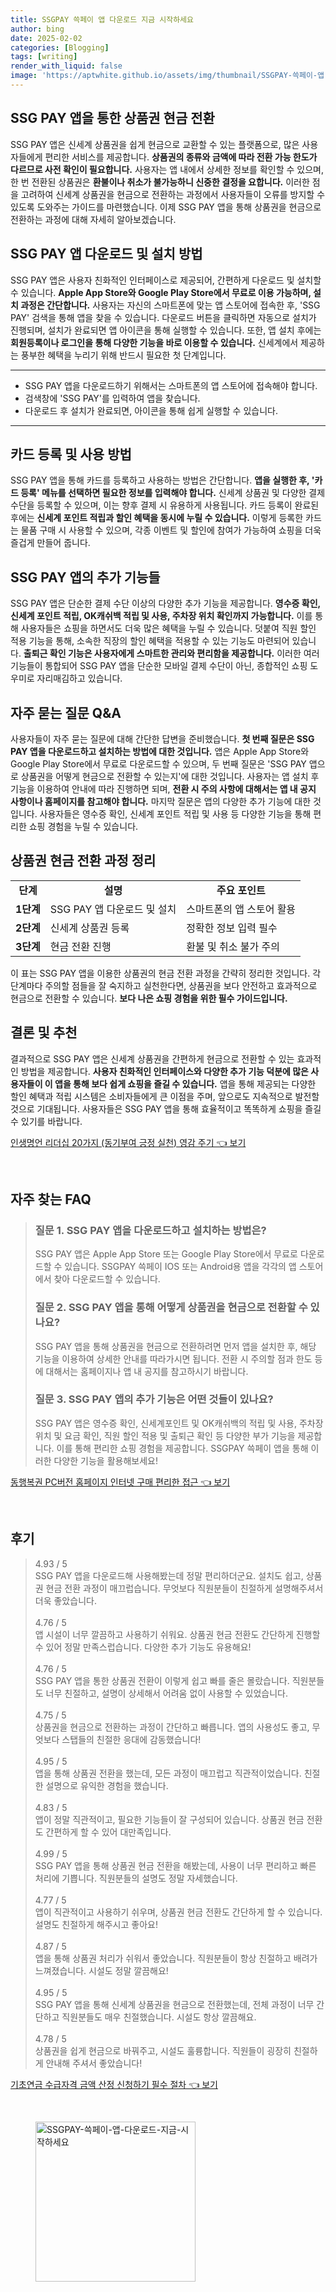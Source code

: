 ```yaml
---
title: SSGPAY 쓱페이 앱 다운로드 지금 시작하세요
author: bing
date: 2025-02-02
categories: [Blogging]
tags: [writing]
render_with_liquid: false
image: 'https://aptwhite.github.io/assets/img/thumbnail/SSGPAY-쓱페이-앱-다운로드-지금-시작하세요.webp'
---
```



<h2 id='SSG_PAY_상품권_현금_전환'>SSG PAY 앱을 통한 상품권 현금 전환</h2>

<p>SSG PAY 앱은 신세계 상품권을 쉽게 현금으로 교환할 수 있는 플랫폼으로, 많은 사용자들에게 편리한 서비스를 제공합니다. <b>상품권의 종류와 금액에 따라 전환 가능 한도가 다르므로 사전 확인이 필요합니다.</b> 사용자는 앱 내에서 상세한 정보를 확인할 수 있으며, 한 번 전환된 상품권은 <b>환불이나 취소가 불가능하니 신중한 결정을 요합니다.</b> 이러한 점을 고려하여 신세계 상품권을 현금으로 전환하는 과정에서 사용자들이 오류를 방지할 수 있도록 도와주는 가이드를 마련했습니다. 이제 SSG PAY 앱을 통해 상품권을 현금으로 전환하는 과정에 대해 자세히 알아보겠습니다.</p>

<h2 id='SSG_PAY_앱_다운로드_방법'>SSG PAY 앱 다운로드 및 설치 방법</h2>

<p>SSG PAY 앱은 사용자 친화적인 인터페이스로 제공되어, 간편하게 다운로드 및 설치할 수 있습니다. <b>Apple App Store와 Google Play Store에서 무료로 이용 가능하며, 설치 과정은 간단합니다.</b> 사용자는 자신의 스마트폰에 맞는 앱 스토어에 접속한 후, 'SSG PAY' 검색을 통해 앱을 찾을 수 있습니다. 다운로드 버튼을 클릭하면 자동으로 설치가 진행되며, 설치가 완료되면 앱 아이콘을 통해 실행할 수 있습니다. 또한, 앱 설치 후에는 <b>회원등록이나 로그인을 통해 다양한 기능을 바로 이용할 수 있습니다.</b> 신세계에서 제공하는 풍부한 혜택을 누리기 위해 반드시 필요한 첫 단계입니다.</p>

<hr />

<ul>
    <li>SSG PAY 앱을 다운로드하기 위해서는 스마트폰의 앱 스토어에 접속해야 합니다.</li>
    <li>검색창에 'SSG PAY'를 입력하여 앱을 찾습니다.</li>
    <li>다운로드 후 설치가 완료되면, 아이콘을 통해 쉽게 실행할 수 있습니다.</li>
</ul>

<hr />

<h2 id='카드_등록_및_사용_방법'>카드 등록 및 사용 방법</h2>

<p>SSG PAY 앱을 통해 카드를 등록하고 사용하는 방법은 간단합니다. <b>앱을 실행한 후, '카드 등록' 메뉴를 선택하면 필요한 정보를 입력해야 합니다.</b> 신세계 상품권 및 다양한 결제 수단을 등록할 수 있으며, 이는 향후 결제 시 유용하게 사용됩니다. 카드 등록이 완료된 후에는 <b>신세계 포인트 적립과 할인 혜택을 동시에 누릴 수 있습니다.</b> 이렇게 등록한 카드는 물품 구매 시 사용할 수 있으며, 각종 이벤트 및 할인에 참여가 가능하여 쇼핑을 더욱 즐겁게 만들어 줍니다.</p>

<h2 id='SSG_PAY_앱의_추가_기능들'>SSG PAY 앱의 추가 기능들</h2>

<p>SSG PAY 앱은 단순한 결제 수단 이상의 다양한 추가 기능을 제공합니다. <b>영수증 확인, 신세계 포인트 적립, OK캐쉬백 적립 및 사용, 주차장 위치 확인까지 가능합니다.</b> 이를 통해 사용자들은 쇼핑을 하면서도 더욱 많은 혜택을 누릴 수 있습니다. 덧붙여 직원 할인 적용 기능을 통해, 소속한 직장의 할인 혜택을 적용할 수 있는 기능도 마련되어 있습니다. <b>출퇴근 확인 기능은 사용자에게 스마트한 관리와 편리함을 제공합니다.</b> 이러한 여러 기능들이 통합되어 SSG PAY 앱을 단순한 모바일 결제 수단이 아닌, 종합적인 쇼핑 도우미로 자리매김하고 있습니다.</p>

<h2 id='자주_묻는_질문_QNA'>자주 묻는 질문 Q&A</h2>

<p>사용자들이 자주 묻는 질문에 대해 간단한 답변을 준비했습니다. <b>첫 번째 질문은 SSG PAY 앱을 다운로드하고 설치하는 방법에 대한 것입니다.</b> 앱은 Apple App Store와 Google Play Store에서 무료로 다운로드할 수 있으며, 두 번째 질문은 'SSG PAY 앱으로 상품권을 어떻게 현금으로 전환할 수 있는지'에 대한 것입니다. 사용자는 앱 설치 후 기능을 이용하여 안내에 따라 진행하면 되며, <b>전환 시 주의 사항에 대해서는 앱 내 공지 사항이나 홈페이지를 참고해야 합니다.</b> 마지막 질문은 앱의 다양한 추가 기능에 대한 것입니다. 사용자들은 영수증 확인, 신세계 포인트 적립 및 사용 등 다양한 기능을 통해 편리한 쇼핑 경험을 누릴 수 있습니다.</p>

<h2 id='상품권_현금_전환_과정_정리'>상품권 현금 전환 과정 정리</h2>

<table>
    <tr>
        <td style="text-align: center; height: 17px;"><b>단계</b></td>
        <td style="text-align: center; height: 17px;"><b>설명</b></td>
        <td style="text-align: center; height: 17px;"><b>주요 포인트</b></td>
    </tr>
    <tr>
        <td style="text-align: center; height: 17px;"><b>1단계</b></td>
        <td>SSG PAY 앱 다운로드 및 설치</td>
        <td>스마트폰의 앱 스토어 활용</td>
    </tr>
    <tr>
        <td style="text-align: center; height: 17px;"><b>2단계</b></td>
        <td>신세계 상품권 등록</td>
        <td>정확한 정보 입력 필수</td>
    </tr>
    <tr>
        <td style="text-align: center; height: 17px;"><b>3단계</b></td>
        <td>현금 전환 진행</td>
        <td>환불 및 취소 불가 주의</td>
    </tr>
</table>

<p>이 표는 SSG PAY 앱을 이용한 상품권의 현금 전환 과정을 간략히 정리한 것입니다. 각 단계마다 주의할 점들을 잘 숙지하고 실천한다면, 상품권을 보다 안전하고 효과적으로 현금으로 전환할 수 있습니다. <b>보다 나은 쇼핑 경험을 위한 필수 가이드입니다.</b></p>

<h2 id='결론_및_추천'>결론 및 추천</h2>

<p>결과적으로 SSG PAY 앱은 신세계 상품권을 간편하게 현금으로 전환할 수 있는 효과적인 방법을 제공합니다. <b>사용자 친화적인 인터페이스와 다양한 추가 기능 덕분에 많은 사용자들이 이 앱을 통해 보다 쉽게 쇼핑을 즐길 수 있습니다.</b> 앱을 통해 제공되는 다양한 할인 혜택과 적립 시스템은 소비자들에게 큰 이점을 주며, 앞으로도 지속적으로 발전할 것으로 기대됩니다. 사용자들은 SSG PAY 앱을 통해 효율적이고 똑똑하게 쇼핑을 즐길 수 있기를 바랍니다.</p>


<p><a class="click-button" title="인생명언 리더십 20가지 (동기부여 긍정 실천) 영감 주기" href="https://aptwhite.github.io/posts/%EC%9D%B8%EC%83%9D%EB%AA%85%EC%96%B8-%EB%A6%AC%EB%8D%94%EC%8B%AD-20%EA%B0%80%EC%A7%80-(%EB%8F%99%EA%B8%B0%EB%B6%80%EC%97%AC-%EA%B8%8D%EC%A0%95-%EC%8B%A4%EC%B2%9C)-%EC%98%81%EA%B0%90-%EC%A3%BC%EA%B8%B0/" rel="dofollow">인생명언 리더십 20가지 (동기부여 긍정 실천) 영감 주기 👈 보기</a></p><br>
<h2 id='자주_찾는_FAQ'>자주 찾는 FAQ</h2>
<div itemscope="" itemtype="https://schema.org/FAQPage"> 
    <blockquote> 
        <div itemscope="" itemprop="mainEntity" itemtype="https://schema.org/Question"> 
            <h3 itemprop="name">질문 1. SSG PAY 앱을 다운로드하고 설치하는 방법은?</h3> 
            <div itemscope="" itemprop="acceptedAnswer" itemtype="https://schema.org/Answer"> 
                <span itemprop="text"> 
                    <p>SSG PAY 앱은 Apple App Store 또는 Google Play Store에서 무료로 다운로드할 수 있습니다. SSGPAY 쓱페이 IOS 또는 Android용 앱을 각각의 앱 스토어에서 찾아 다운로드할 수 있습니다.</p> 
                </span> 
            </div> 
        </div> 
        <div itemscope="" itemprop="mainEntity" itemtype="https://schema.org/Question"> 
            <h3 itemprop="name">질문 2. SSG PAY 앱을 통해 어떻게 상품권을 현금으로 전환할 수 있나요?</h3> 
            <div itemscope="" itemprop="acceptedAnswer" itemtype="https://schema.org/Answer"> 
                <span itemprop="text"> 
                    <p>SSG PAY 앱을 통해 상품권을 현금으로 전환하려면 먼저 앱을 설치한 후, 해당 기능을 이용하여 상세한 안내를 따라가시면 됩니다. 전환 시 주의할 점과 한도 등에 대해서는 홈페이지나 앱 내 공지를 참고하시기 바랍니다.</p> 
                </span> 
            </div> 
        </div> 
        <div itemscope="" itemprop="mainEntity" itemtype="https://schema.org/Question"> 
            <h3 itemprop="name">질문 3. SSG PAY 앱의 추가 기능은 어떤 것들이 있나요?</h3> 
            <div itemscope="" itemprop="acceptedAnswer" itemtype="https://schema.org/Answer"> 
                <span itemprop="text"> 
                    <p>SSG PAY 앱은 영수증 확인, 신세계포인트 및 OK캐쉬백의 적립 및 사용, 주차장 위치 및 요금 확인, 직원 할인 적용 및 출퇴근 확인 등 다양한 부가 기능을 제공합니다. 이를 통해 편리한 쇼핑 경험을 제공합니다. SSGPAY 쓱페이 앱을 통해 이러한 다양한 기능을 활용해보세요!</p> 
                </span> 
            </div> 
        </div> 
    </blockquote> 
</div>
<p><a class="click-button" title="동행복권 PC버전 홈페이지 인터넷 구매 편리한 접근" href="https://aptwhite.github.io/posts/%EB%8F%99%ED%96%89%EB%B3%B5%EA%B6%8C-PC%EB%B2%84%EC%A0%84-%ED%99%88%ED%8E%98%EC%9D%B4%EC%A7%80-%EC%9D%B8%ED%84%B0%EB%84%B7-%EA%B5%AC%EB%A7%A4-%ED%8E%B8%EB%A6%AC%ED%95%9C-%EC%A0%91%EA%B7%BC/" rel="dofollow">동행복권 PC버전 홈페이지 인터넷 구매 편리한 접근 👈 보기</a></p><br>
<h2 id='후기'>후기</h2>
<div itemscope itemtype="https://schema.org/Product">
  <blockquote>
  <div itemprop="review" itemscope itemtype="https://schema.org/Review">
      <div itemprop="reviewRating" itemscope itemtype="https://schema.org/Rating"> <span itemprop="ratingValue">4.93</span> / <span itemprop="bestRating">5</span> </div>
      <span itemprop="reviewBody">SSG PAY 앱을 다운로드해 사용해봤는데 정말 편리하더군요. 설치도 쉽고, 상품권 현금 전환 과정이 매끄럽습니다. 무엇보다 직원분들이 친절하게 설명해주셔서 더욱 좋았습니다.</span>
  </div>
  <br>
  <div itemprop="review" itemscope itemtype="https://schema.org/Review">
      <div itemprop="reviewRating" itemscope itemtype="https://schema.org/Rating"> <span itemprop="ratingValue">4.76</span> / <span itemprop="bestRating">5</span> </div>
      <span itemprop="reviewBody">앱 시설이 너무 깔끔하고 사용하기 쉬워요. 상품권 현금 전환도 간단하게 진행할 수 있어 정말 만족스럽습니다. 다양한 추가 기능도 유용해요!</span>
  </div>
  <br>
  <div itemprop="review" itemscope itemtype="https://schema.org/Review">
      <div itemprop="reviewRating" itemscope itemtype="https://schema.org/Rating"> <span itemprop="ratingValue">4.76</span> / <span itemprop="bestRating">5</span> </div>
      <span itemprop="reviewBody">SSG PAY 앱을 통한 상품권 전환이 이렇게 쉽고 빠를 줄은 몰랐습니다. 직원분들도 너무 친절하고, 설명이 상세해서 어려움 없이 사용할 수 있었습니다.</span>
  </div>
  <br>
  <div itemprop="review" itemscope itemtype="https://schema.org/Review">
      <div itemprop="reviewRating" itemscope itemtype="https://schema.org/Rating"> <span itemprop="ratingValue">4.75</span> / <span itemprop="bestRating">5</span> </div>
      <span itemprop="reviewBody">상품권을 현금으로 전환하는 과정이 간단하고 빠릅니다. 앱의 사용성도 좋고, 무엇보다 스탭들의 친절한 응대에 감동했습니다!</span>
  </div>
  <br>
  <div itemprop="review" itemscope itemtype="https://schema.org/Review">
      <div itemprop="reviewRating" itemscope itemtype="https://schema.org/Rating"> <span itemprop="ratingValue">4.95</span> / <span itemprop="bestRating">5</span> </div>
      <span itemprop="reviewBody">앱을 통해 상품권 전환을 했는데, 모든 과정이 매끄럽고 직관적이었습니다. 친절한 설명으로 유익한 경험을 했습니다.</span>
  </div>
  <br>
  <div itemprop="review" itemscope itemtype="https://schema.org/Review">
      <div itemprop="reviewRating" itemscope itemtype="https://schema.org/Rating"> <span itemprop="ratingValue">4.83</span> / <span itemprop="bestRating">5</span> </div>
      <span itemprop="reviewBody">앱이 정말 직관적이고, 필요한 기능들이 잘 구성되어 있습니다. 상품권 현금 전환도 간편하게 할 수 있어 대만족입니다.</span>
  </div>
  <br>
  <div itemprop="review" itemscope itemtype="https://schema.org/Review">
      <div itemprop="reviewRating" itemscope itemtype="https://schema.org/Rating"> <span itemprop="ratingValue">4.99</span> / <span itemprop="bestRating">5</span> </div>
      <span itemprop="reviewBody">SSG PAY 앱을 통해 상품권 현금 전환을 해봤는데, 사용이 너무 편리하고 빠른 처리에 기쁩니다. 직원분들의 설명도 정말 자세했습니다.</span>
  </div>
  <br>
  <div itemprop="review" itemscope itemtype="https://schema.org/Review">
      <div itemprop="reviewRating" itemscope itemtype="https://schema.org/Rating"> <span itemprop="ratingValue">4.77</span> / <span itemprop="bestRating">5</span> </div>
      <span itemprop="reviewBody">앱이 직관적이고 사용하기 쉬우며, 상품권 현금 전환도 간단하게 할 수 있습니다. 설명도 친절하게 해주시고 좋아요!</span>
  </div>
  <br>
  <div itemprop="review" itemscope itemtype="https://schema.org/Review">
      <div itemprop="reviewRating" itemscope itemtype="https://schema.org/Rating"> <span itemprop="ratingValue">4.87</span> / <span itemprop="bestRating">5</span> </div>
      <span itemprop="reviewBody">앱을 통해 상품권 처리가 쉬워서 좋았습니다. 직원분들이 항상 친절하고 배려가 느껴졌습니다. 시설도 정말 깔끔해요!</span>
  </div>
  <br>
  <div itemprop="review" itemscope itemtype="https://schema.org/Review">
      <div itemprop="reviewRating" itemscope itemtype="https://schema.org/Rating"> <span itemprop="ratingValue">4.95</span> / <span itemprop="bestRating">5</span> </div>
      <span itemprop="reviewBody">SSG PAY 앱을 통해 신세계 상품권을 현금으로 전환했는데, 전체 과정이 너무 간단하고 직원분들도 매우 친절했습니다. 시설도 항상 깔끔해요.</span>
  </div>
  <br>
  <div itemprop="review" itemscope itemtype="https://schema.org/Review">
      <div itemprop="reviewRating" itemscope itemtype="https://schema.org/Rating"> <span itemprop="ratingValue">4.78</span> / <span itemprop="bestRating">5</span> </div>
      <span itemprop="reviewBody">상품권을 쉽게 현금으로 바꿔주고, 시설도 훌륭합니다. 직원들이 굉장히 친절하게 안내해 주셔서 좋았습니다! </span>
  </div>
  </blockquote>
</div>
<p><a class="click-button" title="기초연금 수급자격 금액 산정 신청하기 필수 절차" href="https://aptwhite.github.io/posts/%EA%B8%B0%EC%B4%88%EC%97%B0%EA%B8%88-%EC%88%98%EA%B8%89%EC%9E%90%EA%B2%A9-%EA%B8%88%EC%95%A1-%EC%82%B0%EC%A0%95-%EC%8B%A0%EC%B2%AD%ED%95%98%EA%B8%B0-%ED%95%84%EC%88%98-%EC%A0%88%EC%B0%A8/" rel="dofollow">기초연금 수급자격 금액 산정 신청하기 필수 절차 👈 보기</a></p><br>
<figure class="image"><img src="https://aptwhite.github.io/assets/img/thumbnail/SSGPAY-쓱페이-앱-다운로드-지금-시작하세요.webp" alt="SSGPAY-쓱페이-앱-다운로드-지금-시작하세요" width="256" height="256"></figure>